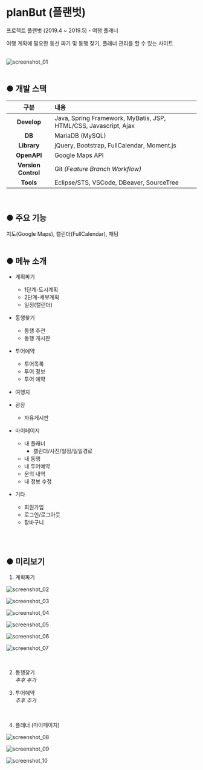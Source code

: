 # planBut (플랜벗)
프로젝트 플랜벗 (2019.4 ~ 2019.5) - 여행 플래너

여행 계획에 필요한 동선 짜기 및 동행 찾기, 플래너 관리를 할 수 있는 사이트
<br><br>

![screenshot_01](./screenshot/01.PNG)
<br><br>


● 개발 스택
--
| 구분 | 내용 |
| :-----------: | :------------ |
| **Develop** | Java, Spring Framework, MyBatis, JSP, HTML/CSS, Javascript, Ajax |
| **DB** | MariaDB (MySQL) |
| **Library** | jQuery, Bootstrap, FullCalendar, Moment.js |
| **OpenAPI** | Google Maps API |
| **Version Control** | Git *(Feature Branch Workflow)* |
| **Tools** | Eclipse/STS, VSCode, DBeaver, SourceTree |

<br>

● 주요 기능
--
  지도(Google Maps), 캘린더(FullCalendar), 채팅
<br><br>

● 메뉴 소개
--

+ 계획짜기
  * 1단계-도시계획
  * 2단계-세부계획
  * 일정(캘린더)

+ 동행찾기
  * 동행 추천
  * 동행 게시판

+ 투어예약
  * 투어목록
  * 투어 정보
  * 투어 예약

+ 여행지


+ 광장
  * 자유게시판

+ 마이페이지
  * 내 플래너
    - 캘린더/사진/일정/일일경로
  * 내 동행
  * 내 투어예약
  * 문의 내역
  * 내 정보 수정

+ 기타
  * 회원가입
  * 로그인/로그아웃
  * 장바구니

<br><br>

● 미리보기
--

1. 계획짜기

![screenshot_02](./screenshot/02.PNG)

![screenshot_03](./screenshot/03.PNG)

![screenshot_04](./screenshot/04.PNG)

![screenshot_05](./screenshot/05.PNG)

![screenshot_06](./screenshot/06.PNG)

![screenshot_07](./screenshot/07.PNG)

<br>

2. 동행찾기
<br>*추후 추가*


3. 투어예약
<br>*추후 추가*


<br>

4. 플래너 (마이페이지)

![screenshot_08](./screenshot/08.PNG)

![screenshot_09](./screenshot/09.PNG)

![screenshot_10](./screenshot/10.PNG)


